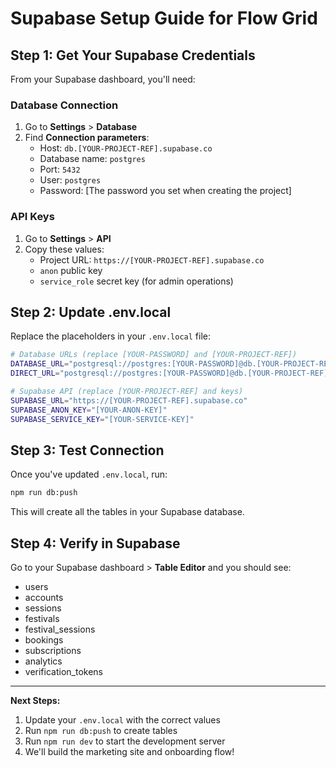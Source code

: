 # Supabase Setup Guide for Flow Grid

## Step 1: Get Your Supabase Credentials

From your Supabase dashboard, you'll need:

### Database Connection
1. Go to **Settings** > **Database**
2. Find **Connection parameters**:
   - Host: `db.[YOUR-PROJECT-REF].supabase.co`
   - Database name: `postgres`
   - Port: `5432`
   - User: `postgres`
   - Password: [The password you set when creating the project]

### API Keys
1. Go to **Settings** > **API**
2. Copy these values:
   - Project URL: `https://[YOUR-PROJECT-REF].supabase.co`
   - `anon` public key
   - `service_role` secret key (for admin operations)

## Step 2: Update .env.local

Replace the placeholders in your `.env.local` file:

```bash
# Database URLs (replace [YOUR-PASSWORD] and [YOUR-PROJECT-REF])
DATABASE_URL="postgresql://postgres:[YOUR-PASSWORD]@db.[YOUR-PROJECT-REF].supabase.co:5432/postgres"
DIRECT_URL="postgresql://postgres:[YOUR-PASSWORD]@db.[YOUR-PROJECT-REF].supabase.co:5432/postgres"

# Supabase API (replace [YOUR-PROJECT-REF] and keys)
SUPABASE_URL="https://[YOUR-PROJECT-REF].supabase.co"
SUPABASE_ANON_KEY="[YOUR-ANON-KEY]"
SUPABASE_SERVICE_KEY="[YOUR-SERVICE-KEY]"
```

## Step 3: Test Connection

Once you've updated `.env.local`, run:

```bash
npm run db:push
```

This will create all the tables in your Supabase database.

## Step 4: Verify in Supabase

Go to your Supabase dashboard > **Table Editor** and you should see:
- users
- accounts  
- sessions
- festivals
- festival_sessions
- bookings
- subscriptions
- analytics
- verification_tokens

---

**Next Steps:**
1. Update your `.env.local` with the correct values
2. Run `npm run db:push` to create tables
3. Run `npm run dev` to start the development server
4. We'll build the marketing site and onboarding flow!
